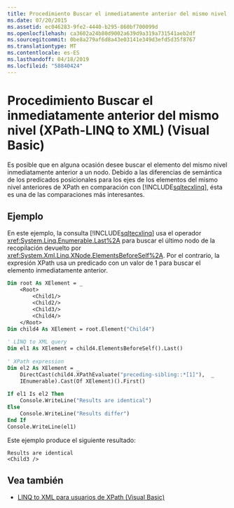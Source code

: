 ```yaml
---
title: Procedimiento Buscar el inmediatamente anterior del mismo nivel (XPath-LINQ to XML) (Visual Basic)
ms.date: 07/20/2015
ms.assetid: ec046283-9fe2-4440-b295-860bf700099d
ms.openlocfilehash: ca3602a24b80d9002a639d9a319a731541aeb2df
ms.sourcegitcommit: 0be8a279af6d8a43e03141e349d3efd5d35f8767
ms.translationtype: MT
ms.contentlocale: es-ES
ms.lasthandoff: 04/18/2019
ms.locfileid: "58840424"
---
```

# <a name="how-to-find-the-immediate-preceding-sibling-xpath-linq-to-xml-visual-basic"></a>Procedimiento Buscar el inmediatamente anterior del mismo nivel (XPath-LINQ to XML) (Visual Basic)
Es posible que en alguna ocasión desee buscar el elemento del mismo nivel inmediatamente anterior a un nodo. Debido a las diferencias de semántica de los predicados posicionales para los ejes de los elementos del mismo nivel anteriores de XPath en comparación con [!INCLUDE[sqltecxlinq](~/includes/sqltecxlinq-md.md)], ésta es una de las comparaciones más interesantes.  
  
## <a name="example"></a>Ejemplo  
 En este ejemplo, la consulta [!INCLUDE[sqltecxlinq](~/includes/sqltecxlinq-md.md)] usa el operador <xref:System.Linq.Enumerable.Last%2A> para buscar el último nodo de la recopilación devuelto por <xref:System.Xml.Linq.XNode.ElementsBeforeSelf%2A>. Por el contrario, la expresión XPath usa un predicado con un valor de 1 para buscar el elemento inmediatamente anterior.  
  
```vb  
Dim root As XElement = _   
    <Root>  
        <Child1/>  
        <Child2/>  
        <Child3/>  
        <Child4/>  
    </Root>  
Dim child4 As XElement = root.Element("Child4")  
  
' LINQ to XML query  
Dim el1 As XElement = child4.ElementsBeforeSelf().Last()  
  
' XPath expression  
Dim el2 As XElement = _  
    DirectCast(child4.XPathEvaluate("preceding-sibling::*[1]"),  _  
    IEnumerable).Cast(Of XElement)().First()  
  
If el1 Is el2 Then  
    Console.WriteLine("Results are identical")  
Else  
    Console.WriteLine("Results differ")  
End If  
Console.WriteLine(el1)  
```  
  
 Este ejemplo produce el siguiente resultado:  
  
```  
Results are identical  
<Child3 />  
```  
  
## <a name="see-also"></a>Vea también

- [LINQ to XML para usuarios de XPath (Visual Basic)](../../../../visual-basic/programming-guide/concepts/linq/linq-to-xml-for-xpath-users.md)
